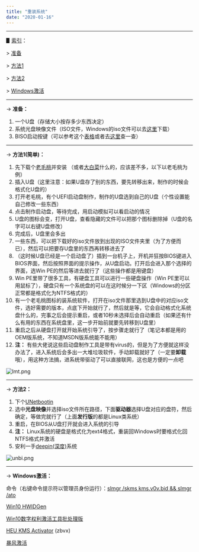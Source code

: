 ```yaml
---
title: "重装系统"
date: "2020-01-16"
---
```


------

▋<u>索引</u>：

\> <a href="#1">准备</a>

\> <a href="#2">方法1</a>

\> <a href="#3">方法2</a>

\> <a href="#4">Windows激活</a>

------

<a name="1">→</a> **准备：**

1. 一个U盘（存储大小按存多少东西决定）
2. 系统光盘映像文件（ISO文件，Windows的iso文件可以去[这里](https://msdn.itellyou.cn/)下载）
3. BISO启动按键（可以参考这个[表格](https://img-blog.csdnimg.cn/20190328221024192.png?x-oss-process=image/watermark,type_ZmFuZ3poZW5naGVpdGk,shadow_10,text_aHR0cHM6Ly9ibG9nLmNzZG4ubmV0L3UwMTIzMjExOTk=,size_16,color_FFFFFF,t_70)或者去[这里](https://www.laomaotao.net/quickquery/)查一查）

------

<a name="2">→</a> **方法1(简单)：**

1. 先下载个[老毛桃](https://www.laomaotao.net/)并安装 （或者[大白菜](http://www.winbaicai.com/)什么的，应该差不多，以下以老毛桃为例）
2. 插入U盘（这里注意：如果U盘存了别的东西，要先转移出来，制作的时候会格式化U盘的）
3. 打开老毛桃，有个UEFI启动盘制作，制作的U盘选到自己的U盘（个性设置能自己修改一些东西）
4. 点击制作启动盘，等待完成，用启动模拟可以看启动的情况
5. U盘的图标会变，打开U盘，查看隐藏的文件可以把那个图标删除掉（U盘的名字可以右键U盘修改）
6. 完成后，U盘里会多出
7. 一些东西，可以把下载好的iso文件放到出现的ISO文件夹里（为了方便而已），然后可以把要存U盘里的东西再转移进去了
8. （这时候U盘已经是一个启动盘了）插到一台机子上，开机并狂按BIOS键进入BIOS界面，然后按照界面的提示操作，从U盘启动。打开后会进入那个选择的界面，选Win PE的然后等进去就行了（这些操作都是用键盘）
9. Win PE里带了很多工具，有硬盘工具可以进行一些硬盘操作（Win PE里可以用鼠标了），硬盘只有一个系统盘的可以在这时候分一下区（Windows的分区正常都是格式化为NTFS格式的）
10. 有一个老毛桃图标的装系统软件，打开在iso文件那里选到U盘中的对应iso文件，选好需要的版本，点底下开始就行了，然后就是等，它会自动格式化系统盘什么的，完事之后会提示重启，或者10秒未选择后会自动重启（如果还有什么有用的东西在系统盘里，这一步开始前就要先转移到U盘里）
11. 重启之后从硬盘打开就开始系统引导了，按步骤走就行了（笔记本都是用的OEM版系统，不知道MSDN版系统能不能用）
12. **注：** 有些大佬说这些启动盘制作工具是带有virus的，但是为了方便就这样没办法了，进入系统后会多出一大堆垃圾软件，手动卸载就好了（一定要**卸载**哦），用这种方法搞，进系统带驱动了可以直接联网，这也是方便的一点吧



![lmt.png](https://i.loli.net/2020/01/11/3mrJTsen2BiUMdL.png)

------

<a name="3">→</a> **方法2：**

1. 下个[UNetbootin](http://unetbootin.github.io/)
2. 选中**光盘映像**并选择iso文件所在路径，下面**驱动器**选择U盘对应的盘符，然后确定，等做完就行了（上面**发行版**的都是Linux类系统）
3. 重启，在BIOS从U盘打开就会进入系统的引导
4. **注：** Linux系统的硬盘是格式化为ext4格式，重装回Windows时要格式化回NTFS格式并激活
5. 安利一手[deepin(深度)](https://www.deepin.org/download/)系统



![unbi.png](https://i.loli.net/2020/01/11/h9T38izmy76RvLV.png)

------

<a name="4">→</a> **Windows激活：**

命令（右键命令提示符以管理员身份运行）：<u>slmgr /skms kms.v0v.bid && slmgr /ato</u>

[Win10 HWIDGen](https://pan.baidu.com/s/1ZolJ3ZF0VKR-vCQdyOR2bA)

[Win10数字权利激活工具批处理版](https://pan.baidu.com/s/1wN7fXtPGm7KFceVW18ntkA)

[HEU KMS Activator](https://pan.baidu.com/s/1dHjf5ux) (zbvx)

[暴风激活](http://www.baofengjihuo.com/)
